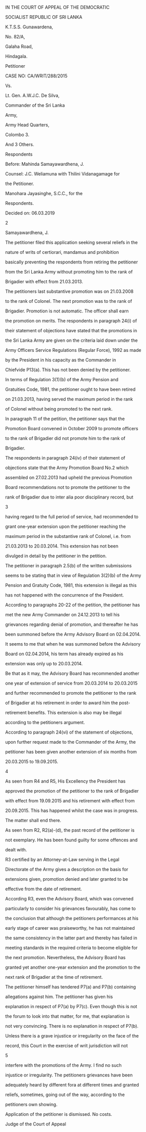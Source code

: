 IN THE COURT OF APPEAL OF THE DEMOCRATIC

SOCIALIST REPUBLIC OF SRI LANKA

K.T.S.S. Gunawardena,

No. 82/A,

Galaha Road,

Hindagala.

Petitioner

CASE NO: CA/WRIT/288/2015

Vs.

Lt. Gen. A.W.J.C. De Silva,

Commander of the Sri Lanka

Army,

Army Head Quarters,

Colombo 3.

And 3 Others.

Respondents

Before: Mahinda Samayawardhena, J.

Counsel: J.C. Weliamuna with Thilini Vidanagamage for

the Petitioner.

Manohara Jayasinghe, S.C.C., for the

Respondents.

Decided on: 06.03.2019

2

Samayawardhena, J.

The petitioner filed this application seeking several reliefs in the

nature of writs of certiorari, mandamus and prohibition

basically preventing the respondents from retiring the petitioner

from the Sri Lanka Army without promoting him to the rank of

Brigadier with effect from 21.03.2013.

The petitioners last substantive promotion was on 21.03.2008

to the rank of Colonel. The next promotion was to the rank of

Brigadier. Promotion is not automatic. The officer shall earn

the promotion on merits. The respondents in paragraph 24(i) of

their statement of objections have stated that the promotions in

the Sri Lanka Army are given on the criteria laid down under the

Army Officers Service Regulations (Regular Force), 1992 as made

by the President in his capacity as the Commander in

Chiefvide P13(a). This has not been denied by the petitioner.

In terms of Regulation 3(1)(b) of the Army Pension and

Gratuities Code, 1981, the petitioner ought to have been retired

on 21.03.2013, having served the maximum period in the rank

of Colonel without being promoted to the next rank.

In paragraph 11 of the petition, the petitioner says that the

Promotion Board convened in October 2009 to promote officers

to the rank of Brigadier did not promote him to the rank of

Brigadier.

The respondents in paragraph 24(iv) of their statement of

objections state that the Army Promotion Board No.2 which

assembled on 27.02.2013 had upheld the previous Promotion

Board recommendations not to promote the petitioner to the

rank of Brigadier due to inter alia poor disciplinary record, but

3

having regard to the full period of service, had recommended to

grant one-year extension upon the petitioner reaching the

maximum period in the substantive rank of Colonel, i.e. from

21.03.2013 to 20.03.2014. This extension has not been

divulged in detail by the petitioner in the petition.

The petitioner in paragraph 2.5(b) of the written submissions

seems to be stating that in view of Regulation 3(2)(b) of the Army

Pension and Gratuity Code, 1981, this extension is illegal as this

has not happened with the concurrence of the President.

According to paragraphs 20-22 of the petition, the petitioner has

met the new Army Commander on 24.12.2013 to tell his

grievances regarding denial of promotion, and thereafter he has

been summoned before the Army Advisory Board on 02.04.2014.

It seems to me that when he was summoned before the Advisory

Board on 02.04.2014, his term has already expired as his

extension was only up to 20.03.2014.

Be that as it may, the Advisory Board has recommended another

one year of extension of service from 20.03.2014 to 20.03.2015

and further recommended to promote the petitioner to the rank

of Brigadier at his retirement in order to award him the post-

retirement benefits. This extension is also may be illegal

according to the petitioners argument.

According to paragraph 24(vi) of the statement of objections,

upon further request made to the Commander of the Army, the

petitioner has been given another extension of six months from

20.03.2015 to 19.09.2015.

4

As seen from R4 and R5, His Excellency the President has

approved the promotion of the petitioner to the rank of Brigadier

with effect from 19.09.2015 and his retirement with effect from

20.09.2015. This has happened whilst the case was in progress.

The matter shall end there.

As seen from R2, R2(a)-(d), the past record of the petitioner is

not exemplary. He has been found guilty for some offences and

dealt with.

R3 certified by an Attorney-at-Law serving in the Legal

Directorate of the Army gives a description on the basis for

extensions given, promotion denied and later granted to be

effective from the date of retirement.

According R3, even the Advisory Board, which was convened

particularly to consider his grievances favourably, has come to

the conclusion that although the petitioners performances at his

early stage of career was praiseworthy, he has not maintained

the same consistency in the latter part and thereby has failed in

meeting standards in the required criteria to become eligible for

the next promotion. Nevertheless, the Advisory Board has

granted yet another one-year extension and the promotion to the

next rank of Brigadier at the time of retirement.

The petitioner himself has tendered P7(a) and P7(b) containing

allegations against him. The petitioner has given his

explanation in respect of P7(a) by P7(c). Even though this is not

the forum to look into that matter, for me, that explanation is

not very convincing. There is no explanation in respect of P7(b).

Unless there is a grave injustice or irregularity on the face of the

record, this Court in the exercise of writ jurisdiction will not

5

interfere with the promotions of the Army. I find no such

injustice or irregularity. The petitioners grievances have been

adequately heard by different fora at different times and granted

reliefs, sometimes, going out of the way, according to the

petitioners own showing.

Application of the petitioner is dismissed. No costs.

Judge of the Court of Appeal